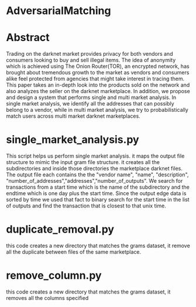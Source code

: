 # AdversarialMatching

# Abstract 
Trading on the darknet market provides privacy for both vendors and consumers looking to buy and sell illegal items. 
The idea of anonymity which is achieved using The Onion Router(TOR), an encrypted network, has brought about
tremendous growth to the market as vendors and consumers alike feel protected from agencies that might take interest 
in tracing them. This paper takes an in-depth look into the products sold on the network and also analyzes the seller 
on the darknet marketplace. In addition, we propose and design a system that performs single and multi market analysis.
In single market analysis, we identify all the addresses that can possibly belong to a vendor, while in multi market
analysis, we try to probabilistically match users across multi market darknet marketplaces.

# single_market_analysis.py

This script helps us perform single market analysis. 
it maps the  output file structure to mimic the input gram file structure.
it creates all the subdirectories and inside those directories the marketplace 
darknet files. The output file each contains the the "vendor name", "name", "description", 
"number_of_addresses","addresses","number_of_outputs". 
We search for transactions from a start time which is the name of the subdirectory and the endtime 
which is one day plus the start time. Since the output edge data is sorted by time we used that fact to 
binary search for the start time in the list of outputs and find the transaction that is closest to that
unix time. 

# duplicate_removal.py

this code creates a new directory that matches the grams dataset, it remove all the duplicate between files
of the same marketplace. 

# remove_column.py

this code creates a new directory that matches the grams dataset, it removes all the columns specified
